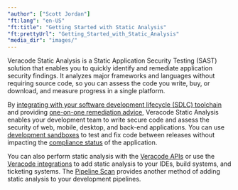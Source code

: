 ```yaml
---
"author": ["Scott Jordan"]
"ft:lang": "en-US"
"ft:title": "Getting Started with Static Analysis"
"ft:prettyUrl": "Getting_Started_with_Static_Analysis"
"media_dir": "images/"
---
```

Veracode Static Analysis is a Static Application Security Testing \(SAST\) solution that enables you to quickly identify and remediate application security findings. It analyzes major frameworks and languages without requiring source code, so you can assess the code you write, buy, or download, and measure progress in a single platform.

By [integrating with your software development lifecycle (SDLC) toolchain](https://docs.veracode.com/r/c_veracode_integrations) and providing [one-on-one remediation advice](https://docs.veracode.com/r/t_schedule_consultation), Veracode Static Analysis enables your development team to write secure code and assess the security of web, mobile, desktop, and back-end applications. You can use [development sandboxes](https://docs.veracode.com/r/c_about_sandbox) to test and fix code between releases without impacting the [compliance status](https://docs.veracode.com/r/c_appsec_policies) of the application.

You can also perform static analysis with the [Veracode APIs](https://docs.veracode.com/r/c_gettingstarted) or use the [Veracode integrations](https://docs.veracode.com/r/c_veracode_integrations) to add static analysis to your IDEs, build systems, and ticketing systems. The [Pipeline Scan](https://docs.veracode.com/r/c_about_pipeline_scan) provides another method of adding static analysis to your development pipelines.
